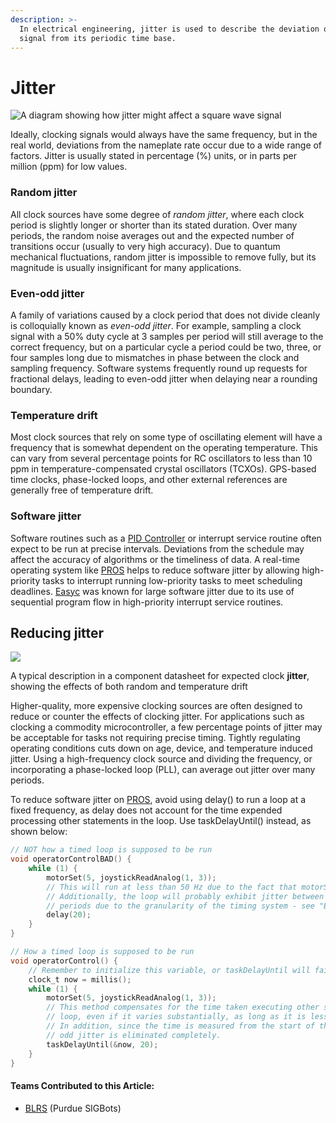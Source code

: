 ```yaml
---
description: >-
  In electrical engineering, jitter is used to describe the deviation of a clock
  signal from its periodic time base.
---
```


# Jitter

![ A diagram showing how jitter might affect a square wave signal](https://phabricator.purduesigbots.com/file/data/q5fv4gl3vwo3yjgdvbqh/PHID-FILE-4lipowbthyt2bsmgzc2k/clock_jitter.jpg)

Ideally, clocking signals would always have the same frequency, but in the real world, deviations from the nameplate rate occur due to a wide range of factors. Jitter is usually stated in percentage \(%\) units, or in parts per million \(ppm\) for low values.

### Random jitter

All clock sources have some degree of _random jitter_, where each clock period is slightly longer or shorter than its stated duration. Over many periods, the random noise averages out and the expected number of transitions occur \(usually to very high accuracy\). Due to quantum mechanical fluctuations, random jitter is impossible to remove fully, but its magnitude is usually insignificant for many applications.

### Even-odd jitter

A family of variations caused by a clock period that does not divide cleanly is colloquially known as _even-odd jitter_. For example, sampling a clock signal with a 50% duty cycle at 3 samples per period will still average to the correct frequency, but on a particular cycle a period could be two, three, or four samples long due to mismatches in phase between the clock and sampling frequency. Software systems frequently round up requests for fractional delays, leading to even-odd jitter when delaying near a rounding boundary.

### Temperature drift

Most clock sources that rely on some type of oscillating element will have a frequency that is somewhat dependent on the operating temperature. This can vary from several percentage points for RC oscillators to less than 10 ppm in temperature-compensated crystal oscillators \(TCXOs\). GPS-based time clocks, phase-locked loops, and other external references are generally free of temperature drift.

### Software jitter

Software routines such as a [PID Controller](../software/control-algorithms/pid-controller.md) or interrupt service routine often expect to be run at precise intervals. Deviations from the schedule may affect the accuracy of algorithms or the timeliness of data. A real-time operating system like [PROS](../software/vex-programming-software/pros/) helps to reduce software jitter by allowing high-priority tasks to interrupt running low-priority tasks to meet scheduling deadlines. [Easyc](../software/vex-programming-software/easyc.md) was known for large software jitter due to its use of sequential program flow in high-priority interrupt service routines.

## Reducing jitter

[![](https://phabricator.purduesigbots.com/file/data/grxt4aivw4hu6f6iuve4/PHID-FILE-6fgwss5vvbwvihgbx6eb/clock_jitter_datasheet.png)](https://phabricator.purduesigbots.com/file/data/grxt4aivw4hu6f6iuve4/PHID-FILE-6fgwss5vvbwvihgbx6eb/clock_jitter_datasheet.png)

A typical description in a component datasheet for expected clock **jitter**, showing the effects of both random and temperature drift

Higher-quality, more expensive clocking sources are often designed to reduce or counter the effects of clocking jitter. For applications such as clocking a commodity microcontroller, a few percentage points of jitter may be acceptable for tasks not requiring precise timing. Tightly regulating operating conditions cuts down on age, device, and temperature induced jitter. Using a high-frequency clock source and dividing the frequency, or incorporating a phase-locked loop \(PLL\), can average out jitter over many periods.

To reduce software jitter on [PROS](../software/vex-programming-software/pros/), avoid using delay\(\) to run a loop at a fixed frequency, as delay does not account for the time expended processing other statements in the loop. Use taskDelayUntil\(\) instead, as shown below:

```c
// NOT how a timed loop is supposed to be run
void operatorControlBAD() {
    while (1) {
        motorSet(5, joystickReadAnalog(1, 3));
        // This will run at less than 50 Hz due to the fact that motorSet() takes time.
        // Additionally, the loop will probably exhibit jitter between 20 and 21 ms
        // periods due to the granularity of the timing system - see "Even-odd jitter".
        delay(20);
    }
}

// How a timed loop is supposed to be run
void operatorControl() {
    // Remember to initialize this variable, or taskDelayUntil will fail
    clock_t now = millis();
    while (1) {
        motorSet(5, joystickReadAnalog(1, 3));
        // This method compensates for the time taken executing other statements in the
        // loop, even if it varies substantially, as long as it is less than 20 ms.
        // In addition, since the time is measured from the start of the last loop, even
        // odd jitter is eliminated completely.
        taskDelayUntil(&now, 20);
    }
}
```

#### Teams Contributed to this Article:

* [BLRS](https://purduesigbots.com/) \(Purdue SIGBots\)

